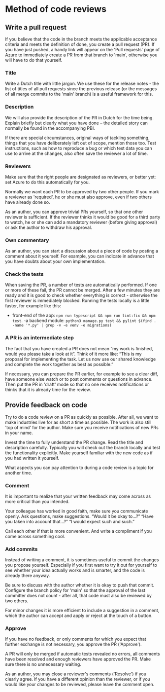 # Method of code reviews

## Write a pull request

If you believe that the code in the branch meets the applicable acceptance criteria and meets the definition of done, you create a pull request (PR). If you have just pushed, a handy link will appear on the 'Pull requests' page of Azure to immediately create a PR from that branch to 'main', otherwise you will have to do that yourself.

### Title

Write a Dutch title with little jargon. We use these for the release notes - the list of titles of all pull requests since the previous release (or the messages of all merge commits to the 'main' branch) is a useful framework for this.

### Description

We will also provide the description of the PR in Dutch for the time being. Explain briefly but clearly what you have done – the detailed story can normally be found in the accompanying PBI.

If there are special circumstances, original ways of tackling something, things that you have deliberately left out of scope, mention those too. Test instructions, such as how to reproduce a bug or which test data you can use to arrive at the changes, also often save the reviewer a lot of time.

### Reviewers

Make sure that the right people are designated as reviewers, or better yet: set Azure to do this automatically for you.

Normally we want each PR to be approved by two other people. If you mark a reviewer as 'required', he or she must also approve, even if two others have already done so.

As an author, you can approve trivial PRs yourself, so that one other reviewer is sufficient. If the reviewer thinks it would be good for a third party to watch, he or she can add a mandatory reviewer (before giving approval) or ask the author to withdraw his approval.

### Own commentary

As an author, you can start a discussion about a piece of code by posting a comment about it yourself. For example, you can indicate in advance that you have doubts about your own implementation.

### Check the tests

When saving the PR, a number of tests are automatically performed. If one or more of these fail, the PR cannot be merged. After a few minutes they are ready and it is good to check whether everything is correct - otherwise the first reviewer is immediately blocked. Running the tests locally is a little faster, for example like this:

- front-end of the app: `npm run typescript && npm run lint:fix && npm test`.
  -a backend module: `python3 manage.py test && pylint $(find . -name '*.py' | grep -v -e venv -e migrations)`

### A PR is an intermediate step

The fact that you have created a PR does not mean “my work is finished, would you please take a look at it”. Think of it more like: “This is my proposal for implementing the task. Let us now use our shared knowledge and complete the work together as best as possible.”

If necessary, you can prepare the PR earlier, for example to see a clear diff, have someone else watch or to post comments or questions in advance. Then put the PR in 'draft' mode so that no one receives notifications or thinks that it is already time for the review.

## Provide feedback on code

Try to do a code review on a PR as quickly as possible. After all, we want to make industries live for as short a time as possible. The work is also still 'top of mind' for the author. Make sure you receive notifications of new PRs in your name.

Invest the time to fully understand the PR change. Read the title and description carefully. Typically you will check out the branch locally and test the functionality explicitly. Make yourself familiar with the new code as if you had written it yourself.

What aspects you can pay attention to during a code review is a topic for another time.

### Comment

It is important to realize that your written feedback may come across as more critical than you intended.

Your colleague has worked in good faith, make sure you communicate openly. Ask questions, make suggestions. “Would it be okay to…?” “Have you taken into account that…?” “I would expect such and such.”

Call each other if that is more convenient. And write a compliment if you come across something cool.

### Add commits

Instead of writing a comment, it is sometimes useful to commit the changes you propose yourself. Especially if you first want to try it out for yourself to see whether your idea actually works and is smarter, and the code is already there anyway.

Be sure to discuss with the author whether it is okay to push that commit. Configure the branch policy for 'main' so that the approval of the last committer does not count - after all, that code must also be reviewed by two others.

For minor changes it is more efficient to include a suggestion in a comment, which the author can accept and apply or reject at the touch of a button.

### Approve

If you have no feedback, or only comments for which you expect that further exchange is not necessary, you approve the PR ('Approve').

A PR will only be merged if automatic tests revealed no errors, all comments have been resolved and enough reviewers have approved the PR. Make sure there is no unnecessary waiting.

As an author, you may close a reviewer's comments ('Resolve') if you clearly agree. If you have a different opinion than the reviewer, or if you would like your changes to be reviewed, please leave the comment open.
